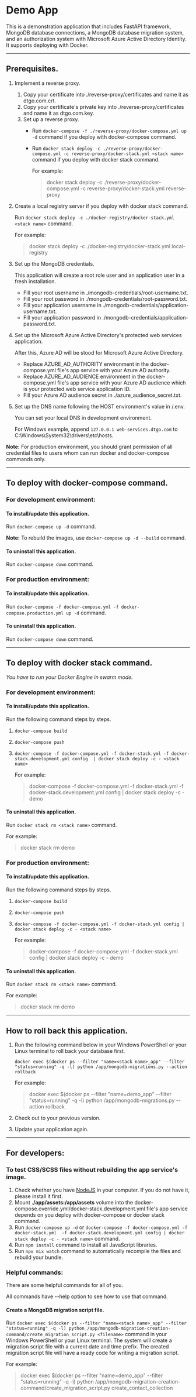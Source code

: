 # Demo App

This is a demonstration application that includes FastAPI framework, MongoDB database connections, a MongoDB
database migration system, and an authorization system with Microsoft Azure Active Directory Identity.
It supports deploying with Docker.

---

## Prerequisites.

1. Implement a reverse proxy.
      1. Copy your certificate into ./reverse-proxy/certificates and name it as dtgo.com.crt.
      1. Copy your certificate's private key into ./reverse-proxy/certificates and name it as dtgo.com.key.
      1. Set up a reverse proxy.
         * Run `docker-compose -f ./reverse-proxy/docker-compose.yml up -d` command if you deploy with docker-compose
           command.
         * Run
           `docker stack deploy -c ./reverse-proxy/docker-compose.yml -c reverse-proxy/docker-stack.yml <stack name>`
           command if you deploy with docker stack command.

            For example:

            > docker stack deploy -c ./reverse-proxy/docker-compose.yml -c reverse-proxy/docker-stack.yml reverse-proxy

1. Create a local registry server if you deploy with docker stack command.

      Run `docker stack deploy -c ./docker-registry/docker-stack.yml <stack name>` command.

      For example:

      > docker stack deploy -c ./docker-registry/docker-stack.yml local-registry

1. Set up the MongoDB credentials.

      This application will create a root role user and an application user in a fresh installation.

      * Fill your root username in ./mongodb-credentials/root-username.txt.
      * Fill your root password in ./mongodb-credentials/root-password.txt.
      * Fill your application username in ./mongodb-credentials/application-username.txt.
      * Fill your application password in ./mongodb-credentials/application-password.txt.

1. Set up the Microsoft Azure Active Directory's protected web services application.
   
      After this, Azure AD will be stood for Microsoft Azure Active Directory.

      * Replace AZURE_AD_AUTHORITY environment in the docker-compose.yml file's app service with your Azure AD authority.
      * Replace AZURE_AD_AUDIENCE environment in the docker-compose.yml file's app service with your Azure AD audience
        which is your protected web service application ID.
      * Fill your Azure AD audience secret in ./azure_audience_secret.txt.

1. Set up the DNS name following the HOST environment's value in /.env.

      You can set your local DNS in development environment.

      For Windows example, append `127.0.0.1 web-services.dtgo.com` to C:\Windows\System32\drivers\etc\hosts.

**Note:** For production environment, you should grant permission of all credential files to users whom can run docker
and docker-compose commands only.

---

## To deploy with docker-compose command.

### For development environment:

#### To install/update this application.

Run `docker-compose up -d` command.

**Note:** To rebuild the images, use `docker-compose up -d --build` command.

#### To uninstall this application.

Run `docker-compose down` command.

### For production environment:

#### To install/update this application.

Run `docker-compose -f docker-compose.yml -f docker-compose.production.yml up -d` command.

#### To uninstall this application.

Run `docker-compose down` command.

---

## To deploy with docker stack command.

_You have to run your Docker Engine in swarm mode._

### For development environment:

#### To install/update this application.

Run the following command steps by steps.

1. `docker-compose build`
1. `docker-compose push`
1. `docker-compose -f docker-compose.yml -f docker-stack.yml -f docker-stack.development.yml config 
   | docker stack deploy -c - <stack name>`

    For example:

    > docker-compose -f docker-compose.yml -f docker-stack.yml -f docker-stack.development.yml config 
   | docker stack deploy -c - demo

#### To uninstall this application.

Run `docker stack rm <stack name>` command.

For example:
> docker stack rm demo

### For production environment:

#### To install/update this application.

Run the following command steps by steps.

1. `docker-compose build`
1. `docker-compose push`
1. `docker-compose -f docker-compose.yml -f docker-stack.yml config | docker stack deploy -c - <stack name>`

    For example:

    > docker-compose -f docker-compose.yml -f docker-stack.yml config | docker stack deploy -c - demo

#### To uninstall this application.

Run `docker stack rm <stack name>` command.

For example:
> docker stack rm demo

---

## How to roll back this application.

1. Run the following command below in your Windows PowerShell or your Linux terminal to roll back your database first.

      `docker exec $(docker ps --filter "name=<stack name>_app" --filter "status=running" -q -l)
   python /app/mongodb-migrations.py --action rollback`

      For example:

      > docker exec $(docker ps --filter "name=demo_app" --filter "status=running" -q -l)
   python /app/mongodb-migrations.py --action rollback

1. Check out to your previous version.
1. Update your application again.

---

## For developers:

### To test CSS/SCSS files without rebuilding the app service's image.
1. Check whether you have [NodeJS](https://nodejs.org/en) in your computer.
   If you do not have it, please install it first.
1. Mount **./app/assets:/app/assets** volume into the docker-compose.override.yml/docker-stack.development.yml file's
   app service depends on you deploy with docker-compose or docker stack command.
1. Run `docker-compose up -d` or `docker-compose -f docker-compose.yml -f docker-stack.yml 
   -f docker-stack.development.yml config | docker stack deploy -c - <stack name>` command.
1. Run `npm install` command to install all JavaScript libraries.
1. Run `npx mix watch` command to automatically recompile the files and rebuild your bundle.

### Helpful commands:
There are some helpful commands for all of you.

All commands have --help option to see how to use that command.

#### Create a MongoDB migration script file.
Run `docker exec $(docker ps --filter "name=<stack name>_app" --filter "status=running" -q -l)
python /app/mongodb-migration-creation-command/create_migration_script.py <filename>` command in your Windows PowerShell
or your Linux terminal. The system will create a migration script file with a current date and time prefix.
The created migration script file will have a ready code for writing a migration script.

For example:

> docker exec $(docker ps --filter "name=demo_app" --filter "status=running" -q -l)
python /app/mongodb-migration-creation-command/create_migration_script.py create_contact_collection
